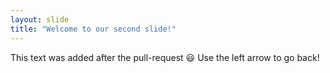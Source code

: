 ```yaml
---
layout: slide
title: "Welcome to our second slide!"
---
```

This text was added after the pull-request :smiley:
Use the left arrow to go back!
